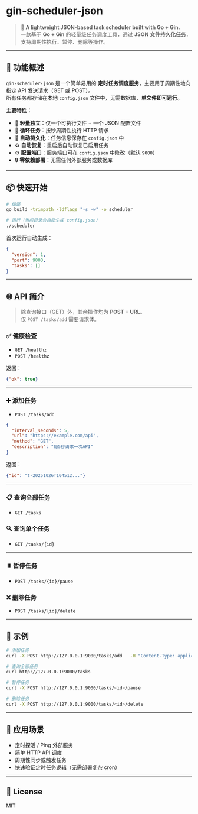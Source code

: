 # gin-scheduler-json

> 🧭 **A lightweight JSON-based task scheduler built with Go + Gin.**  
> 一款基于 **Go + Gin** 的轻量级任务调度工具，通过 **JSON 文件持久化任务**，支持周期性执行、暂停、删除等操作。

---

## 🚀 功能概述

`gin-scheduler-json` 是一个简单易用的 **定时任务调度服务**，主要用于周期性地向指定 API 发送请求（GET 或 POST）。  
所有任务都存储在本地 `config.json` 文件中，无需数据库，**单文件即可运行**。

**主要特性：**
- 🧩 **轻量独立**：仅一个可执行文件 + 一个 JSON 配置文件  
- 🔁 **循环任务**：按秒周期性执行 HTTP 请求  
- 💾 **自动持久化**：任务信息保存在 `config.json` 中  
- ♻️ **自动恢复**：重启后自动恢复已启用任务  
- ⚙️ **配置端口**：服务端口可在 `config.json` 中修改（默认 `9000`）  
- 🔒 **零依赖部署**：无需任何外部服务或数据库  

---

## 📦 快速开始

```bash
# 编译
go build -trimpath -ldflags "-s -w" -o scheduler

# 运行（当前目录会自动生成 config.json）
./scheduler
```

首次运行自动生成：
```json
{
  "version": 1,
  "port": 9000,
  "tasks": []
}
```

---

## 🌐 API 简介

> 除查询接口（GET）外，其余操作均为 **POST + URL**。  
> 仅 `POST /tasks/add` 需要请求体。

### ✅ 健康检查
- `GET /healthz`  
- `POST /healthz`

返回：
```json
{"ok": true}
```

---

### ➕ 添加任务
- `POST /tasks/add`
```json
{
  "interval_seconds": 5,
  "url": "https://example.com/api",
  "method": "GET",
  "description": "每5秒请求一次API"
}
```
返回：
```json
{"id": "t-20251026T104512..."}
```

---

### 📋 查询全部任务
- `GET /tasks`

### 🔍 查询单个任务
- `GET /tasks/{id}`

---

### ⏸️ 暂停任务
- `POST /tasks/{id}/pause`

### ❌ 删除任务
- `POST /tasks/{id}/delete`

---

## 🧪 示例

```bash
# 添加任务
curl -X POST http://127.0.0.1:9000/tasks/add   -H "Content-Type: application/json"   -d '{"interval_seconds":5,"url":"https://httpbin.org/get","method":"GET","description":"探活"}'

# 查询全部任务
curl http://127.0.0.1:9000/tasks

# 暂停任务
curl -X POST http://127.0.0.1:9000/tasks/<id>/pause

# 删除任务
curl -X POST http://127.0.0.1:9000/tasks/<id>/delete
```

---

## 🧰 应用场景
- 定时探活 / Ping 外部服务  
- 简单 HTTP API 调度  
- 周期性同步或触发任务  
- 快速验证定时任务逻辑（无需部署复杂 cron）  

---

## 📝 License
MIT
